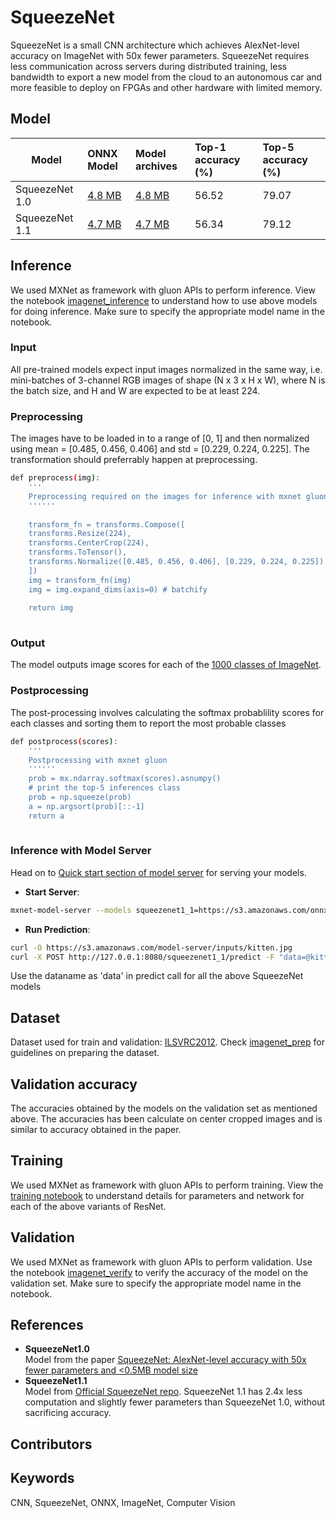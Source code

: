 # SqueezeNet
SqueezeNet is a small CNN architecture which achieves AlexNet-level accuracy on ImageNet with 50x fewer parameters. SqueezeNet requires less communication across servers during distributed training, less bandwidth to export a new model from the cloud to an autonomous car and more feasible to deploy on FPGAs and other hardware with limited memory. 


## Model

|Model        |ONNX Model  | Model archives|Top-1 accuracy (%)|Top-5 accuracy (%)|
|-------------|:--------------|:--------------|:--------------|:--------------|
|SqueezeNet 1.0|    [4.8 MB](https://s3.amazonaws.com/onnx-model-zoo/squeezenet/squeezenet1.0/squeezenet1.0.onnx)    |  [4.8 MB](https://s3.amazonaws.com/onnx-model-zoo/squeezenet/squeezenet1.0/squeezenet1.0.model)     | 56.52     |     79.07     |
|SqueezeNet 1.1|    [4.7 MB](https://s3.amazonaws.com/onnx-model-zoo/squeezenet/squeezenet1.1/squeezenet1.1.onnx)    |  [4.7 MB](https://s3.amazonaws.com/onnx-model-zoo/squeezenet/squeezenet1.1/squeezenet1.1.model)     |56.34     |     79.12     |


## Inference
We used MXNet as framework with gluon APIs to perform inference. View the notebook [imagenet_inference](../imagenet_inference.ipynb) to understand how to use above models for doing inference. Make sure to specify the appropriate model name in the notebook. 
### Input 
All pre-trained models expect input images normalized in the same way, i.e. mini-batches of 3-channel RGB images of shape (N x 3 x H x W), where N is the batch size, and H and W are expected to be at least 224. 
### Preprocessing
The images have to be loaded in to a range of [0, 1] and then normalized using mean = [0.485, 0.456, 0.406] and std = [0.229, 0.224, 0.225]. The transformation should preferrably happen at preprocessing.
```bash
def preprocess(img):   
    '''
    Preprocessing required on the images for inference with mxnet gluon
    ''''''
    
    transform_fn = transforms.Compose([
    transforms.Resize(224),
    transforms.CenterCrop(224),
    transforms.ToTensor(),
    transforms.Normalize([0.485, 0.456, 0.406], [0.229, 0.224, 0.225])
    ])
    img = transform_fn(img)
    img = img.expand_dims(axis=0) # batchify
    
    return img
    
 ```
 

### Output
The model outputs image scores for each of the [1000 classes of ImageNet](../../synset.txt). 

### Postprocessing
The post-processing involves calculating the softmax probablility scores for each classes and sorting them to report the most probable 
classes

```bash
def postprocess(scores): 
    '''
    Postprocessing with mxnet gluon
    ''''''
    prob = mx.ndarray.softmax(scores).asnumpy()
    # print the top-5 inferences class
    prob = np.squeeze(prob)
    a = np.argsort(prob)[::-1]
    return a
    
 ```
### Inference with Model Server
Head on to [Quick start section of model server](https://github.com/awslabs/mxnet-model-server/blob/master/README.md#quick-start) for serving your models. 
* **Start Server**:
```bash
mxnet-model-server --models squeezenet1_1=https://s3.amazonaws.com/onnx-model-zoo/squeezentnet/squeezenet1.1/squeezenet1.1.model
```

* **Run Prediction**:
```bash
curl -O https://s3.amazonaws.com/model-server/inputs/kitten.jpg
curl -X POST http://127.0.0.1:8080/squeezenet1_1/predict -F "data=@kitten.jpeg"
```
Use the dataname as 'data' in predict call for all the above SqueezeNet models
## Dataset
Dataset used for train and validation: [ILSVRC2012](http://www.image-net.org/challenges/LSVRC/2012/). Check [imagenet_prep](../imagenet_prep.md) for guidelines on preparing the dataset.

## Validation accuracy
The accuracies obtained by the models on the validation set as mentioned above. The accuracies has been calculate on center cropped 
images and is similar to accuracy obtained in the paper.
<!--
|Model        |Top-1 accuracy (%)|Top-5 accuracy (%)|
|-------------|:--------------|:--------------|
|SqueezeNet 1.0|     56.52     |     79.07     |
|SqueezeNet 1.1|     56.34     |     79.12     |
-->


## Training
We used MXNet as framework with gluon APIs to perform training. View the [training notebook](train_squeezenet.ipynb) to understand details for parameters and network for each of the above variants of ResNet.

## Validation
We used MXNet as framework with gluon APIs to perform validation. Use the notebook [imagenet_verify](../imagenet_verify.ipynb) to verify the accuracy of the model on the validation set. Make sure to specify the appropriate model name in the notebook.

## References
* **SqueezeNet1.0**  
Model from the paper [SqueezeNet: AlexNet-level accuracy with 50x fewer parameters and <0.5MB model size](https://arxiv.org/abs/1602.07360)
* **SqueezeNet1.1**   
Model from [Official SqueezeNet repo](https://github.com/DeepScale/SqueezeNet/tree/master/SqueezeNet_v1.1). SqueezeNet 1.1 has 2.4x less computation and slightly fewer parameters than SqueezeNet 1.0, without sacrificing accuracy.

## Contributors

## Keywords
CNN, SqueezeNet, ONNX, ImageNet, Computer Vision 



